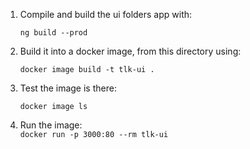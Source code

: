  
1) Compile and build the ui folders app with:
 
    `ng build --prod`
    
2) Build it into a docker image, from this directory using:

    `docker image build -t tlk-ui .`
    
3) Test the image is there:

    `docker image ls`
    
4) Run the image:    
    `docker run -p 3000:80 --rm tlk-ui`